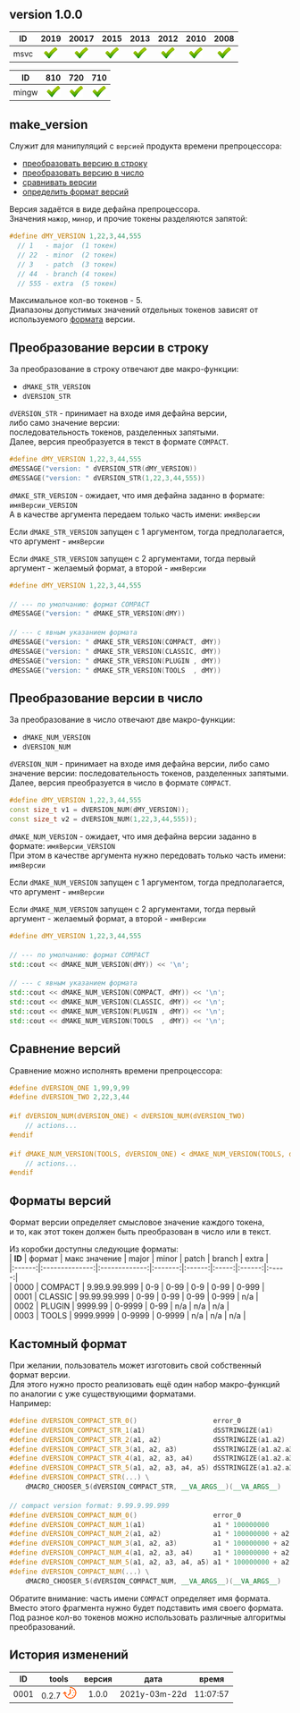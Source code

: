 
[P]: ../../icons/progress.png
[V]: ../../icons/success.png
[X]: ../../icons/failed.png
[D]: ../../icons/danger.png
[E]: ../../icons/empty.png
[N]: ../../icons/na.png

version 1.0.0
---

| **ID**  | 2019      | 20017     | 2015      | 2013      | 2012      | 2010      | 2008      |  
|:-------:|:---------:|:---------:|:---------:|:---------:|:---------:|:---------:|:---------:|  
| msvc    | [![V]][M] | [![V]][M] | [![V]][M] | [![V]][M] | [![V]][M] | [![V]][M] | [![V]][M] |  

| **ID**  | 810       | 720       | 710       |  
|:-------:|:---------:|:---------:|:---------:|  
| mingw   | [![V]][M] | [![V]][M] | [![V]][M] |  

[M]: #make_version   "магия препроцессора"
[F]: #форматы-версий "допустимые форматы версий"

[0]: #Преобразование-версии-в-строку
[1]: #Преобразование-версии-в-число
[2]: #Сравнение-версий
[3]: #Формат-версий

make_version
---
Служит для манипуляций с `версией` продукта времени препроцессора:
  - [преобразовать версию в строку][0]  
  - [преобразовать версию в число][1]  
  - [сравнивать версии][2]  
  - [определить формат версий][3]  

Версия задаётся в виде дефайна препроцессора.  
Значения `мажор`, `минор`, и прочие токены разделяются запятой:  

```cpp
#define dMY_VERSION 1,22,3,44,555
  // 1   - major  (1 токен)
  // 22  - minor  (2 токен)
  // 3   - patch  (3 токен)
  // 44  - branch (4 токен)
  // 555 - extra  (5 токен)
```
Максимальное кол-во токенов - 5.  
Диапазоны допустимых значений отдельных токенов зависят от используемого [формата][F] версии.  

## Преобразование версии в строку
За преобразование в строку отвечают две макро-функции:  
  - `dMAKE_STR_VERSION`
  - `dVERSION_STR`

`dVERSION_STR` - принимает на входе имя дефайна версии,  
либо само значение версии:  
последовательность токенов, разделенных запятыми.  
Далее, версия преобразуется в текст в формате `COMPACT`.  

```cpp
#define dMY_VERSION 1,22,3,44,555
dMESSAGE("version: " dVERSION_STR(dMY_VERSION))
dMESSAGE("version: " dVERSION_STR(1,22,3,44,555))
```

`dMAKE_STR_VERSION` - ожидает, что имя дефайна заданно в формате: `имяВерсии_VERSION`  
А в качестве аргумента передаем только часть имени: `имяВерсии`  

Если `dMAKE_STR_VERSION` запущен с 1 аргументом, 
тогда предполагается, что аргумент - `имяВерсии`  

Если `dMAKE_STR_VERSION` запущен с 2 аргументами, 
тогда первый аргумент - желаемый формат, а второй - `имяВерсии`  

```cpp
#define dMY_VERSION 1,22,3,44,555

// --- по умолчанию: формат COMPACT
dMESSAGE("version: " dMAKE_STR_VERSION(dMY))           

// --- с явным указанием формата
dMESSAGE("version: " dMAKE_STR_VERSION(COMPACT, dMY))  
dMESSAGE("version: " dMAKE_STR_VERSION(CLASSIC, dMY))  
dMESSAGE("version: " dMAKE_STR_VERSION(PLUGIN , dMY))  
dMESSAGE("version: " dMAKE_STR_VERSION(TOOLS  , dMY))  
```

## Преобразование версии в число
За преобразование в число отвечают две макро-функции:  
  - `dMAKE_NUM_VERSION`
  - `dVERSION_NUM`

`dVERSION_NUM` - принимает на входе имя дефайна версии, 
либо само значение версии: последовательность токенов, разделенных запятыми.  
Далее, версия преобразуется в число в формате `COMPACT`.  

```cpp
#define dMY_VERSION 1,22,3,44,555
const size_t v1 = dVERSION_NUM(dMY_VERSION));
const size_t v2 = dVERSION_NUM(1,22,3,44,555));
```

`dMAKE_NUM_VERSION` - ожидает, что имя дефайна версии заданно в формате: `имяВерсии_VERSION`  
При этом в качестве аргумента нужно передовать только часть имени: `имяВерсии`  

Если `dMAKE_NUM_VERSION` запущен с 1 аргументом, 
тогда предполагается, что аргумент - `имяВерсии`  

Если `dMAKE_NUM_VERSION` запущен с 2 аргументами, 
тогда первый аргумент - желаемый формат, а второй - `имяВерсии`  

```cpp
#define dMY_VERSION 1,22,3,44,555

// --- по умолчанию: формат COMPACT
std::cout << dMAKE_NUM_VERSION(dMY)) << '\n';

// --- с явным указанием формата
std::cout << dMAKE_NUM_VERSION(COMPACT, dMY)) << '\n';  
std::cout << dMAKE_NUM_VERSION(CLASSIC, dMY)) << '\n'; 
std::cout << dMAKE_NUM_VERSION(PLUGIN , dMY)) << '\n'; 
std::cout << dMAKE_NUM_VERSION(TOOLS  , dMY)) << '\n'; 
```

## Сравнение версий
Сравнение можно исполнять времени препроцессора:

```cpp
#define dVERSION_ONE 1,99,9,99
#define dVERSION_TWO 2,22,3,44

#if dVERSION_NUM(dVERSION_ONE) < dVERSION_NUM(dVERSION_TWO)
    // actions...
#endif

#if dMAKE_NUM_VERSION(TOOLS, dVERSION_ONE) < dMAKE_NUM_VERSION(TOOLS, dVERSION_TWO)
    // actions...
#endif
```

## Форматы версий
Формат версии определяет смысловое значение каждого токена,  
и то, как этот токен должен быть преобразован в число или в текст.  

Из коробки доступны следующие форматы:  
| **ID** |     формат     | макс значение | major   | minor  | patch | branch | extra |  
|:------:|:--------------:|:-------------:|:-------:|:------:|:-----:|:------:|:-----:|  
|  0000  |  COMPACT       | 9.99.9.99.999 |  0-9    |  0-99  |  0-9  |  0-99  | 0-999 |  
|  0001  |  CLASSIC       | 99.99.99.999  |  0-99   |  0-99  |  0-99 |  0-999 |  n/a  |  
|  0002  |  PLUGIN        | 9999.99       |  0-9999 |  0-99  |  n/a  |  n/a   |  n/a  |  
|  0003  |  TOOLS         | 9999.9999     |  0-9999 | 0-9999 |  n/a  |  n/a   |  n/a  |  

## Кастомный формат
При желании, пользователь может изготовить свой собственный формат версии.  
Для этого нужно просто реализовать ещё один набор макро-функций по аналогии с уже существующими форматами.  
Например:  

```cpp
#define dVERSION_COMPACT_STR_0()                   error_0
#define dVERSION_COMPACT_STR_1(a1)                 dSSTRINGIZE(a1)
#define dVERSION_COMPACT_STR_2(a1, a2)             dSSTRINGIZE(a1.a2)
#define dVERSION_COMPACT_STR_3(a1, a2, a3)         dSSTRINGIZE(a1.a2.a3)
#define dVERSION_COMPACT_STR_4(a1, a2, a3, a4)     dSSTRINGIZE(a1.a2.a3.a4)
#define dVERSION_COMPACT_STR_5(a1, a2, a3, a4, a5) dSSTRINGIZE(a1.a2.a3.a4.a5)
#define dVERSION_COMPACT_STR(...) \
    dMACRO_CHOOSER_5(dVERSION_COMPACT_STR, __VA_ARGS__)(__VA_ARGS__)

// compact version format: 9.99.9.99.999
#define dVERSION_COMPACT_NUM_0()                   error_0
#define dVERSION_COMPACT_NUM_1(a1)                 a1 * 100000000
#define dVERSION_COMPACT_NUM_2(a1, a2)             a1 * 100000000 + a2 * 1000000
#define dVERSION_COMPACT_NUM_3(a1, a2, a3)         a1 * 100000000 + a2 * 1000000 + a3 * 100000
#define dVERSION_COMPACT_NUM_4(a1, a2, a3, a4)     a1 * 100000000 + a2 * 1000000 + a3 * 100000 + a4 * 1000
#define dVERSION_COMPACT_NUM_5(a1, a2, a3, a4, a5) a1 * 100000000 + a2 * 1000000 + a3 * 100000 + a4 * 1000 + a5
#define dVERSION_COMPACT_NUM(...) \
    dMACRO_CHOOSER_5(dVERSION_COMPACT_NUM, __VA_ARGS__)(__VA_ARGS__)
```
Обратите внимание: часть имени `COMPACT` определяет имя формата.  
Вместо этого фрагмента нужно будет подставить имя своего формата.  
Под разное кол-во токенов можно использовать различные алгоритмы преобразований.  



История изменений 
------

| **ID** |      tools      | версия |     дата      |  время   |  
|:------:|:---------------:|:------:|:-------------:|:--------:|  
|  0001  | 0.2.7 [![P]][M] | 1.0.0  | 2021y-03m-22d | 11:07:57 |  
